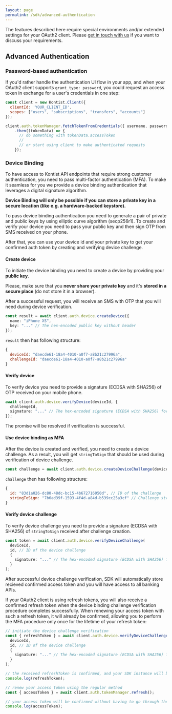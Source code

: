 ```yaml
---
layout: page
permalink: /sdk/advanced-authentication
---
```


The features described here require special environments and/or extended settings for your OAuth2 client. Please [get in touch with us](mailto:developer@kontist.com) if you want to discuss your requirements.

## Advanced Authentication

### Password-based authentication
If you'd rather handle the authentication UI flow in your app, and when your OAuth2 client supports `grant_type: password`, you could request an access token in exchange for a user's credentials in one step:

```javascript
const client = new Kontist.Client({
  clientId: 'YOUR_CLIENT_ID',
  scopes: ["users", "subscriptions", "transfers", "accounts"]
});

client.auth.tokenManager.fetchTokenFromCredentials({ username, password })
	.then((tokenData) => {
	  // do something with tokenData.accessToken
	  //
	  // or start using client to make authenticated requests
	});
```

### Device Binding
To have access to Kontist API endpoints that require strong customer authentication, you need to pass multi-factor authentication (MFA). To make it seamless for you we provide a device binding authentication that leverages a digital signature algorithm.

**Device Binding will only be possible if you can store a private key in a secure location (like e.g. a hardware-backed keystore).**

To pass device binding authentication you need to generate a pair of private and public keys by using elliptic curve algorithm (secp256r1). To create and verify your device you need to pass your public key and then sign OTP from SMS received on your phone.

After that, you can use your device id and your private key to get your confirmed auth token by creating and verifying device challenge.

#### Create device
To initiate the device binding you need to create a device by providing your **public key**.

Please, make sure that you **never share your private key** and it's **stored in a secure place** (do not store it in a browser).

After a successful request, you will receive an SMS with OTP that you will need during device verification.

```typescript
const result = await client.auth.device.createDevice({
  name: "iPhone XS",
  key: "..." // The hex-encoded public key without header
});
```

`result` then has following structure:

```javascript
{
  deviceId: "daecde61-18a4-4010-a0f7-a8b21c27996a",
  challengeId: "daecde61-18a4-4010-a0f7-a8b21c27996a"
}
```

#### Verify device
To verify device you need to provide a signature (ECDSA with SHA256) of OTP received on your mobile phone.

```typescript
await client.auth.device.verifyDevice(deviceId, {
  challengeId,
  signature: "..." // The hex-encoded signature (ECDSA with SHA256) for the OTP received in SMS
});
```

The promise will be resolved if verification is successful.

#### Use device binding as MFA
After the device is created and verified, you need to create a device challenge. As a result, you will get `stringToSign` that should be used during verification of device challenge.

```typescript
const challenge = await client.auth.device.createDeviceChallenge(deviceId);
```

`challenge` then has following structure:

```javascript
{
  id: "83d1a026-dc80-48dc-bc15-4b672716050d", // ID of the challenge
  stringToSign: "7b6ad39f-1593-4f4d-a84d-b539cc25a3cf" // Challenge string that should be signed by device private key
}
```

#### Verify device challenge
To verify device challenge you need to provide a signature (ECDSA with SHA256) of `stringToSign` received after challenge creation.


```typescript
const token = await client.auth.device.verifyDeviceChallenge(
  deviceId,
  id, // ID of the device challenge
  {
    signature: "..." // The hex-encoded signature (ECDSA with SHA256) for the `stringToSign`
  }
);
```

After successful device challenge verification, SDK will automatically store recieved confirmed access token and you will have access to all banking APIs.

If your OAuth2 client is using refresh tokens, you will also receive a confirmed refresh token when the device binding challenge verification procedure completes successfully.
When renewing your access token with such a refresh token, it will already be confirmed, allowing you to perform the MFA procedure only once for the lifetime of your refresh token:

```typescript
// initiate the device challenge verification
const { refreshToken } = await client.auth.device.verifyDeviceChallenge(
  deviceId,
  id, // ID of the device challenge
  {
    signature: "..." // The hex-encoded signature (ECDSA with SHA256) for the `stringToSign`
  }
);

// the received refreshToken is confirmed, and your SDK instance will be configured to use it for upcoming access token renewal requests
console.log(refreshToken);

// renew your access token using the regular method
const { accessToken } = await client.auth.tokenManager.refresh();

// your access token will be confirmed without having to go through the MFA flow again
console.log(accessToken);
```
